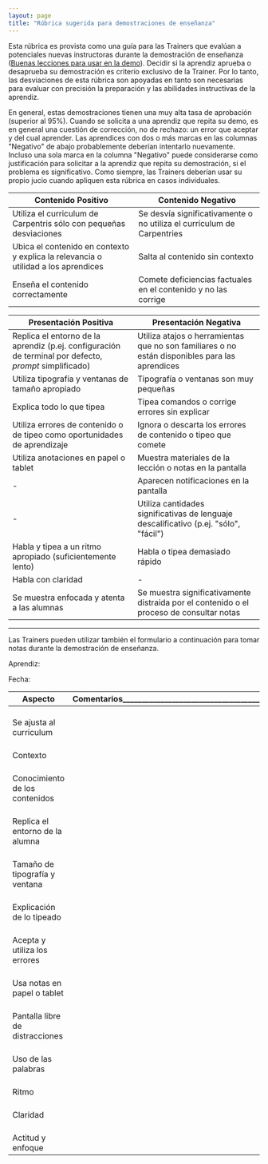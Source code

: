 ```yaml
---
layout: page
title: "Rúbrica sugerida para demostraciones de enseñanza"
---
```


Esta rúbrica es provista como una guía para las Trainers que evalúan a potenciales nuevas instructoras durante la demostración de enseñanza ([Buenas lecciones para usar en la demo](https://carpentries.github.io/instructor-training/demo_lessons/index.html)). Decidir si la aprendiz aprueba o desaprueba su demostración es criterio exclusivo de la Trainer. Por lo tanto, las desviaciones de esta rúbrica son apoyadas en tanto son necesarias para evaluar con precisión la preparación y las abilidades instructivas de la aprendiz.

En general, estas demostraciones tienen una muy alta tasa de aprobación (superior al 95%). Cuando se solicita a una aprendiz que repita su demo, es en general una cuestión de corrección, no de rechazo: un error que aceptar y del cual aprender. Las aprendices con dos o más marcas en las columnas "Negativo" de abajo probablemente deberían intentarlo nuevamente. Incluso una sola marca en la columna "Negativo" puede considerarse como justificación para solicitar a la aprendiz que repita su demostración, si el problema es significativo. Como siempre, las Trainers deberían usar su propio jucio cuando apliquen esta rúbrica en casos individuales.

|Contenido Positivo|Contenido Negativo|
|------|---------------------|
Utiliza el curriculum de Carpentris sólo con pequeñas desviaciones|Se desvía significativamente o no utiliza el currículum de Carpentries|
Ubica el contenido en contexto y explica la relevancia o utilidad a los aprendices|Salta al contenido sin contexto|
Enseña el contenido correctamente|Comete deficiencias factuales en el contenido y no las corrige|

|Presentación Positiva|Presentación Negativa|
|------|---------------------|
Replica el entorno de la aprendiz (p.ej. configuración de terminal por defecto, *prompt* simplificado)|Utiliza atajos o herramientas que no son familiares o no están disponibles para las aprendices|
Utiliza tipografía y ventanas de tamaño apropiado|Tipografía o ventanas son muy pequeñas|
Explica todo lo que tipea|Tipea comandos o corrige errores sin explicar|
Utiliza errores de contenido o de tipeo como oportunidades de aprendizaje|Ignora o descarta los errores de contenido o tipeo que comete|
Utiliza anotaciones en papel o tablet|Muestra materiales de la lección o notas en la pantalla|
-|Aparecen notificaciones en la pantalla|
-|Utiliza cantidades significativas de lenguaje descalificativo (p.ej. "sólo", "fácil")|
Habla y tipea a un ritmo apropiado (suficientemente lento)|Habla o tipea demasiado rápido|
Habla con claridad|-
Se muestra enfocada y atenta a las alumnas|Se muestra significativamente distraida por el contenido o el proceso de consultar notas|

---

Las Trainers pueden utilizar también el formulario a continuación para tomar notas durante la demostración de enseñanza.

Aprendiz:

Fecha:

|Aspecto|Comentarios_________________________________________________|
|------|---------------------|
|<br>Se ajusta al curriculum<br>|
|<br>Contexto|
|<br>Conocimiento de los contenidos|
|<br>Replica el entorno de la alumna|
|<br>Tamaño de tipografía y ventana|
|<br>Explicación de lo tipeado|
|<br>Acepta y utiliza los errores|
|<br>Usa notas en papel o tablet|
|<br>Pantalla libre de distracciones|
|<br>Uso de las palabras|
|<br>Ritmo|
|<br>Claridad|
|<br>Actitud y enfoque|
